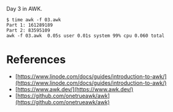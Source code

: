 Day 3 in AWK.

```console
$ time awk -f 03.awk
Part 1: 161289189
Part 2: 83595109
awk -f 03.awk  0.05s user 0.01s system 99% cpu 0.060 total
```

# References

- [https://www.linode.com/docs/guides/introduction-to-awk/](https://www.linode.com/docs/guides/introduction-to-awk/)
- [https://www.awk.dev/](https://www.awk.dev/)
- [https://github.com/onetrueawk/awk](https://github.com/onetrueawk/awk)
